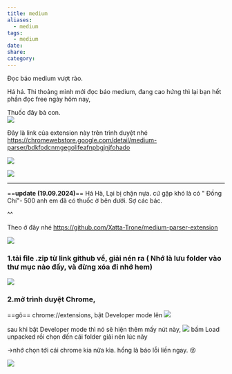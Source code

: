 ```yaml
---
title: medium
aliases:
  - medium
tags:
  - medium
date: 
share: 
category:
---
```

Đọc báo medium vượt rào.

Há há. Thi thoảng mình mới đọc báo medium, đang cao hứng thì lại bạn hết phần đọc free ngày hôm nay,

Thuốc đây bà con.  
![](https://i.imgur.com/PhAy2w7.png)


Đây là link của extension này trên trình duyệt nhé https://chromewebstore.google.com/detail/medium-parser/bdkfodcnmgegolifeafnpbgjnjfohado

![](https://i.imgur.com/abujkkD.png)


![](https://i.imgur.com/L30r0jV.png)


---
==**update (19.09.2024)**==
Há Hà, Lại bị chặn nựa. cứ gặp khó là có " Đồng Chí"- 500 anh em đã có thuốc ở bên dưới. Sợ các bác.

^^ 

Theo ở đây nhé https://github.com/Xatta-Trone/medium-parser-extension


![](https://i.imgur.com/e1WFZRc.png)


### 1.tải file .zip từ link github về, giải nén ra ( Nhớ là lưu folder vào thư mục nào đấy, và đừng xóa đi nhớ hem)
![](https://i.imgur.com/ZFONtrZ.png)


### 2.mở trình duyệt Chrome, 
==gõ== chrome://extensions, bật Developer mode lên
![](https://i.imgur.com/4VhcmKI.png)

sau khi bật Developer mode thì nó sẽ hiện thêm mấy nút này, 
![](https://i.imgur.com/YlFpQSB.png)
bấm Load unpacked rồi chọn đến cái folder giải nén lúc nãy

->nhớ chọn tới cái chrome kia nữa kìa. hổng là báo lỗi liền  ngay. 😜 


![](https://i.imgur.com/qSjd2JZ.png)
